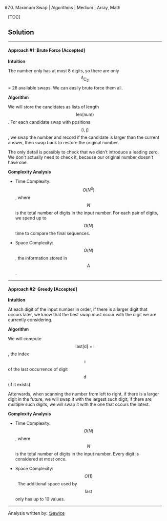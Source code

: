 670. Maximum Swap | Algorithms | Medium | Array, Math

[TOC]

## Solution

---
#### Approach #1: Brute Force [Accepted]

**Intuition**

The number only has at most 8 digits, so there are only $${}^{8}\text{C}_{2}$$ = 28 available swaps.  We can easily brute force them all.

**Algorithm**

We will store the candidates as lists of length $$\text{len(num)}$$.  For each candidate swap with positions $$\text{(i, j)}$$, we swap the number and record if the candidate is larger than the current answer, then swap back to restore the original number.

The only detail is possibly to check that we didn't introduce a leading zero.  We don't actually need to check it, because our original number doesn't have one.



**Complexity Analysis**

* Time Complexity:  $$O(N^3)$$, where $$N$$ is the total number of digits in the input number.  For each pair of digits, we spend up to $$O(N)$$ time to compare the final sequences.

* Space Complexity: $$O(N)$$, the information stored in $$\text{A}$$.

---

#### Approach #2: Greedy [Accepted]

**Intuition**

At each digit of the input number in order, if there is a larger digit that occurs later, we know that the best swap must occur with the digit we are currently considering.

**Algorithm**

We will compute $$\text{last[d] = i}$$, the index $$\text{i}$$ of the last occurrence of digit $$\text{d}$$ (if it exists).

Afterwards, when scanning the number from left to right, if there is a larger digit in the future, we will swap it with the largest such digit; if there are multiple such digits, we will swap it with the one that occurs the latest.



**Complexity Analysis**

* Time Complexity:  $$O(N)$$, where $$N$$ is the total number of digits in the input number.  Every digit is considered at most once.

* Space Complexity: $$O(1)$$.  The additional space used by $$\text{last}$$ only has up to 10 values.

---
Analysis written by: [@awice](https://leetcode.com/awice)
